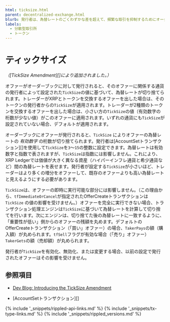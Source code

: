 ```yaml
---
html: ticksize.html
parent: decentralized-exchange.html
blurb: 発行者は、為替レートのごくわずかな差を超えて、頻繁な取引を抑制するためにオーダーブックで通貨のカスタムチックサイズを設定することができます。
labels:
  - 分散型取引所
  - トークン
---
```

# ティックサイズ

_（[TickSize Amendment][]により追加されました。）_

オファーがオーダーブックに対して発行されると、そのオファーに関係する通貨の発行者によって設定された`TickSize`の値に基づいて、為替レートが切り捨てられます。トレーダーがXRPとトークンを交換するオファーを出した場合は、そのトークンの発行者からの`TickSize`が適用されます。トレーダーが2種類のトークンを交換するオファーを出した場合は、小さい方の`TickSize`の値（有効数字の桁数が少ない値）がこのオファーに適用されます。いずれの通貨にも`TickSize`が設定されていない場合、デフォルトが適用されます。

オーダーブックにオファーが発行されると、`TickSize` によりオファーの為替レートの _有効数字_ の桁数が切り捨てられます。発行者は[AccountSetトランザクション][]を使用して`TickSize`を`3`～`15`の整数に設定できます。為替レートは有効数字と指数で表されますが、`TickSize`は指数には影響しません。これにより、XRP Ledgerでは価値が大きく異なる資産（ハイパーインフレ通貨と希少通貨など）間の為替レートを表せます。発行者が設定する`TickSize`が小さいほど、トレーダーはより多くの増分をオファーして、既存のオファーよりも高い為替レートと見えるようにする必要があります。

`TickSize`は、オファーの即時に実行可能な部分には影響しません。（この理由から、`tfImmediateOrCancel`が指定されたOfferCreateトランザクションは`TickSize` の値の影響を受けません。）オファーを完全に実行できない場合、トランザクション処理エンジンは`TickSize`に基づいて為替レートを計算して切り捨てを行います。次にエンジンは、切り捨てた後の為替レートに一致するように、「重要性が低い」側からのオファーの残額を丸めます。デフォルトのOfferCreateトランザクション（「買い」オファー）の場合、`TakerPays`の額（購入額）が丸められます。`tfSell`フラグが有効な場合（「売り」オファー）`TakerGets`の額（売却額）が丸められます。

発行者が`TickSize`を有効化、無効化、または変更する場合、以前の設定で発行されたオファーはその影響を受けません。

## 参照項目

- [Dev Blog: Introducing the TickSize Amendment](https://ripple.com/dev-blog/ticksize-amendment-open-voting/#ticksize-amendment-overview)

- [AccountSetトランザクション][]


<!--{# common link defs #}-->
{% include '_snippets/rippled-api-links.md' %}
{% include '_snippets/tx-type-links.md' %}
{% include '_snippets/rippled_versions.md' %}
